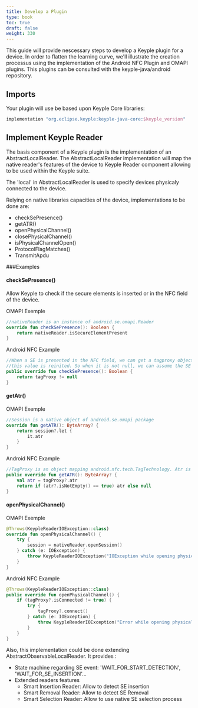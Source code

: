 ```yaml
---
title: Develop a Plugin
type: book
toc: true
draft: false
weight: 330
---
```


This guide will provide nescessary steps to develop a Keyple plugin for a device. In order to flatten the learning curve, we'll 
illustrate the creation processus using the implementation of the Android NFC Plugin and OMAPI plugins.
This plugins can be consulted with the keyple-java/android repository.

## Imports 

Your plugin will use be based upon Keyple Core libraries:

```gradle
implementation "org.eclipse.keyple:keyple-java-core:$keyple_version"
```

## Implement Keyple Reader

The basis component of a Keyple plugin is the implementation of an AbstractLocalReader. The AbstractLocalReader implementation will map the native reader's
features of the device to Keyple Reader component allowing to be used within the Keyple suite.

The 'local' in AbstractLocalReader is used to specify devices physicaly connected to the device.

Relying on  native libraries capacities of the device, implementations to be done are:
* checkSePresence()
* getATR()
* openPhysicalChannel()
* closePhysicalChannel()
* isPhysicalChannelOpen()
* ProtocolFlagMatches()
* TransmitApdu

###Examples
#### checkSePresence()
Allow Keyple to check if the secure elements is inserted or in the NFC field of the device.

OMAPI Exemple
```kotlin
//nativeReader is an instance of android.se.omapi.Reader
override fun checkSePresence(): Boolean {
    return nativeReader.isSecureElementPresent
}
```

Android NFC Example
```kotlin
//When a SE is presented in the NFC field, we can get a tagproxy object. When the SE is removed, 
//this value is reinited. So when it is not null, we can assume the SE is currently in the field.
public override fun checkSePresence(): Boolean {
    return tagProxy != null
}
```

#### getAtr()
OMAPI Exemple
```kotlin
//Session is a native object of android.se.omapi package
override fun getATR(): ByteArray? {
    return session?.let {
        it.atr
    }
}
```

Android NFC Example
```kotlin
//TagProxy is an object mapping android.nfc.tech.TagTechnology. Atr is obtained from data of this object (epending of protocol)
public override fun getATR(): ByteArray? {
    val atr = tagProxy?.atr
    return if (atr?.isNotEmpty() == true) atr else null
}
```

#### openPhysicalChannel()
OMAPI Exemple
```kotlin
@Throws(KeypleReaderIOException::class)
override fun openPhysicalChannel() {
    try {
        session = nativeReader.openSession()
    } catch (e: IOException) {
        throw KeypleReaderIOException("IOException while opening physical channel.", e)
    }
}
```

Android NFC Example
```kotlin
@Throws(KeypleReaderIOException::class)
public override fun openPhysicalChannel() {
    if (tagProxy?.isConnected != true) {
        try {
            tagProxy?.connect()
        } catch (e: IOException) {
            throw KeypleReaderIOException("Error while opening physical channel", e)
        }
    }
}
```



Also, this implementation could be done extending AbstractObservableLocalReader. It provides :
* State machine regarding SE event: 'WAIT_FOR_START_DETECTION', 'WAIT_FOR_SE_INSERTION'...
* Extended readers features
    + Smart Insertion Reader: Allow to detect SE insertion
    + Smart Removal Reader: Allow to detect SE Removal
    + Smart Selection Reader: Allow to use native SE selection process

